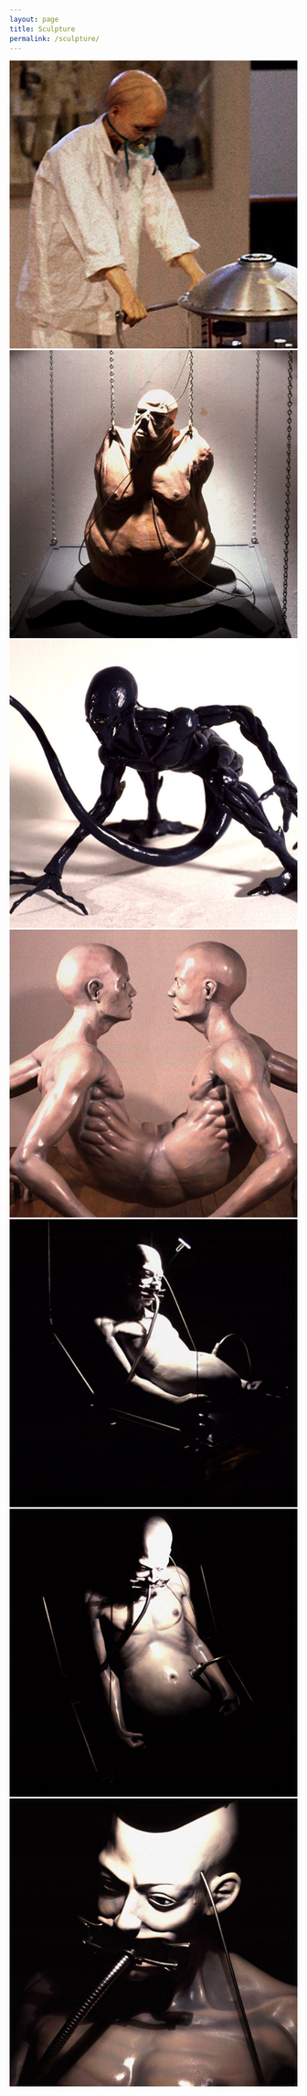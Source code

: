 ```yaml
---
layout: page
title: Sculpture
permalink: /sculpture/
---
```


<a href="/assets/images/sculpture/untitled-2.jpg">
   <img class="gallery-thumb" src="/assets/images/sculpture/thumbs/untitled-2.jpg"/>
</a>
<a href="/assets/images/sculpture/fat-man.jpg">
   <img class="gallery-thumb" src="/assets/images/sculpture/thumbs/fat-man.jpg"/>
</a>
<a href="/assets/images/sculpture/alien.jpg">
   <img class="gallery-thumb" src="/assets/images/sculpture/thumbs/alien.jpg"/>
</a>
<a href="/assets/images/sculpture/the-twins.jpg">
   <img class="gallery-thumb" src="/assets/images/sculpture/thumbs/the-twins.jpg"/>
</a>
<a href="/assets/images/sculpture/untitled-side.jpg">
   <img class="gallery-thumb" src="/assets/images/sculpture/thumbs/untitled-side.jpg"/>
</a>
<a href="/assets/images/sculpture/untitled-top.jpg">
   <img class="gallery-thumb" src="/assets/images/sculpture/thumbs/untitled-top.jpg"/>
</a>
<a href="/assets/images/sculpture/untitled-closeup.jpg">
   <img class="gallery-thumb" src="/assets/images/sculpture/thumbs/untitled-closeup.jpg"/>
</a>
